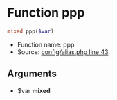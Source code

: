 Function ppp
===========================





```php
mixed ppp($var)
```

* Function name: ppp
* Source: [config/alias.php line 43](https://github.com/PrestaShop/PrestaShop/blob/1.5.0.17/config/alias.php#L43).

Arguments
---------

* $var **mixed**

